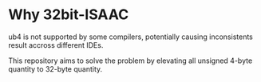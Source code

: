 # Why 32bit-ISAAC
ub4 is not supported by some compilers, potentially causing inconsistents result accross different IDEs.

This repository aims to solve the problem by elevating all unsigned 4-byte quantity to 32-byte quantity.
